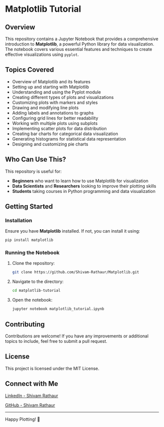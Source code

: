 # Matplotlib Tutorial

## Overview
This repository contains a Jupyter Notebook that provides a comprehensive introduction to **Matplotlib**, a powerful Python library for data visualization. The notebook covers various essential features and techniques to create effective visualizations using `pyplot`.

## Topics Covered
- Overview of Matplotlib and its features
- Setting up and starting with Matplotlib
- Understanding and using the Pyplot module
- Creating different types of plots and visualizations
- Customizing plots with markers and styles
- Drawing and modifying line plots
- Adding labels and annotations to graphs
- Configuring grid lines for better readability
- Working with multiple plots using subplots
- Implementing scatter plots for data distribution
- Creating bar charts for categorical data visualization
- Generating histograms for statistical data representation
- Designing and customizing pie charts

## Who Can Use This?
This repository is useful for:
- **Beginners** who want to learn how to use Matplotlib for visualization
- **Data Scientists** and **Researchers** looking to improve their plotting skills
- **Students** taking courses in Python programming and data visualization

## Getting Started
### Installation
Ensure you have **Matplotlib** installed. If not, you can install it using:
```bash
pip install matplotlib
```

### Running the Notebook
1. Clone the repository:
   ```bash
   git clone https://github.com/Shivam-Rathaur/Matplotlib.git 
   ```
2. Navigate to the directory:
   ```bash
   cd matplotlib-tutorial
   ```
3. Open the notebook:
   ```bash
   jupyter notebook matplotlib_tutorial.ipynb
   ```

## Contributing
Contributions are welcome! If you have any improvements or additional topics to include, feel free to submit a pull request.

## License
This project is licensed under the MIT License.

## Connect with Me
[LinkedIn - Shivam Rathaur](https://www.linkedin.com/in/shivam-rathaur/)

[GitHub - Shivam Rathaur](https://github.com/Shivam-Rathaur)

---
Happy Plotting! 🚀
